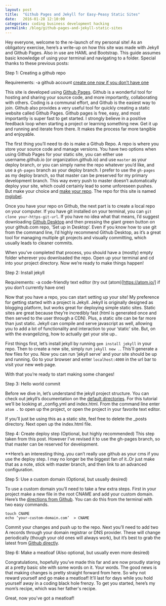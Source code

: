 ```yaml
---
layout: post
title:  "Github Pages and Jekyll for Easy-Peasy Static Sites"
date:   2016-01-28 12:10:00
categories: coding business development hacking
permalink: /blog/github-pages-and-jekyll-static-sites
---
```


Hey everyone, welcome to the re-launch of my personal site! As an obligatory exercise, here’s a write-up on how this site was made with Jekyll and Github Pages. Also in use are HAML and Bootstrap. This guide assumes basic knowledge of using your terminal and navigating to a folder. Special thanks to these previous posts:

Step 1: Creating a github repo

Requirements:
-a github account [create one now if you don’t have one](https://github.com/join?source=mglobel)

This site is developed using [Github Pages](https://pages.github.com/). Github is a wonderful tool for hosting and sharing your source code, and more importantly, collaborating with others. Coding is a communal effort, and Github is the easiest way to join. Github also provides a very useful tool for quickly creating a static website called Github Pages. Github pages is free, easy, and most importantly is super fast to get started. I strongly believe in a positive feedback loop when starting a project or learning something new. Get it up and running and iterate from there. It makes the process far more tangible and enjoyable.

The first thing you’ll need to do is make a Github Repo. A repo is where you store your source code and manage versions. You have two options when using Github Pages for your static site, you can either use username.github.io (or organization.github.io) and use `master` as your deploy branch, or you can simply name the repo whatever you’d like, and use a `gh-pages` branch as your deploy branch. I prefer to use the `gh-pages` as my deploy branch, so that master can be preserved for my primary development branch. This way every push to master doesn’t automatically deploy your site, which could certainly lead to some unforeseen pushes. But make your choice and [make your repo](https://github.com/new). The repo for this site is named [mglobel](https://github.com/mglobel/mglobel).

Once you have your repo on Github, the next part is to create a local repo on your computer. If you have git installed on your terminal, you can `git clone your-https-git-url`. If you have no idea what that means, I’d suggest downloading [Github Desktop](https://desktop.github.com/) and then pressing the giant green button on your github.com repo, ’Set up in Desktop’. Even if you know how to use git from the command line, I’d highly recommend Github Desktop, as it’s a great tool for managing multiple git projects and visually committing, which usually leads to cleaner commits.

When you’ve completed that process, you should have a (mostly) empty folder wherever you downloaded the repo. Open up your terminal and cd into your project directory. Now we’re ready to make things happen!

Step 2: Install jekyll

Requirements:
-a code-friendly text editor (try out (atom)[https://atom.io/] if you don’t currently have one)

Now that you have a repo, you can start setting up your site! My preference for getting started with a project is Jekyll. Jekyll is originally designed as blogging platform, but works great for deploying simple static sites. Static sites are great because they’re incredibly fast (html is generated once and then served to the user through a CDN). Plus, a static site can be far more than just static. Jekyll can compile and serve javascript as well, allowing you to add a lot of functionality and interaction to your ‘static’ site. But, on with the evangelizing, how to actually get your site up..

First things first, let’s install jekyll by running `gem install jekyll` in your repo. Then to create a new site, simply run `jekyll new .`. This’ll generate a few files for you. Now you can run ‘jekyll serve’ and your site should be up and running. Go to your browser and enter `localhost:4000` in the url bar to visit your new web page.

With that you’re ready to start making some changes!

Step 3: Hello world commit

Before we dive in, let’s understand the jekyll project structure. You can check out jekyll’s documentation on the [default directories](http://jekyllrb.com/docs/structure/). For this tutorial we’ll be looking at _config.yml and index.html. From the command line enter `atom .` to open up the project, or open the project in your favorite text editor.

If you’ll just be using this as a static site, feel free to delete the _posts directory. Next open up the index.html file.

Step 4: Create deploy step (Optional, but highly recommended)
This step taken from this post. However I’ve revised it to use the gh-pages branch, so that master can be reserved for development.

**Here’s an interesting thing..you can’t really use github as your cms if you use the deploy step. I may no longer be the biggest fan of it..Or just make that as a note, stick with master branch, and then link to an advanced configuration.

Step 5: Use a custom domain (Optional, but usually desired)

To use a custom domain you’ll need to take a few extra steps. First in your project make a new file in the root CNAME and add your custom domain. Here’s the [directions from Github](https://help.github.com/articles/adding-a-cname-file-to-your-repository/). You can do this from the terminal with two easy commands.

```
touch CNAME
echo ‘your-custom-domain.com’  > CNAME
```
Commit your changes and push up to the repo. Next you’ll need to add two A records through your domain registrar or DNS provider. These will change periodically (though your old ones will always work), but it’s best to grab the latest from [Github directly](https://help.github.com/articles/tips-for-configuring-an-a-record-with-your-dns-provider/).

Step 6: Make a meatloaf (Also optional, but usually even more desired)

Congratulations, hopefully you’ve made this far and are now proudly staring at a pretty basic site with some words on it. Your words. The good news is that making changes is pretty straight forward from here. So why not reward yourself and go make a meatloaf! It’ll last for days while you hold yourself away in a coding black hole frenzy. To get you started, here’s my mom’s recipe, which was her father's recipe.


Great, now you've got a meatloaf!
